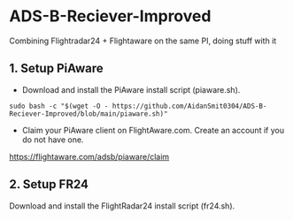 # ADS-B-Reciever-Improved
Combining Flightradar24 + Flightaware on the same PI, doing stuff with it

## 1. Setup PiAware
- Download and install the PiAware install script (piaware.sh).

`sudo bash -c "$(wget -O - https://github.com/AidanSmit0304/ADS-B-Reciever-Improved/blob/main/piaware.sh)" `

- Claim your PiAware client on FlightAware.com. Create an account if you do not have one.

https://flightaware.com/adsb/piaware/claim

## 2. Setup FR24
Download and install the FlightRadar24 install script (fr24.sh).



